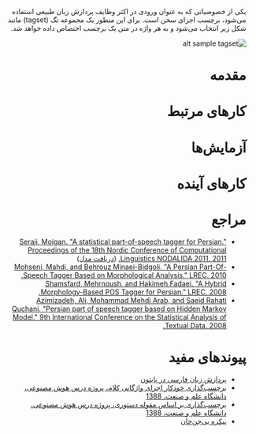 <div dir=rtl>

یکی از خصوصیاتی که به عنوان ورودی در اکثر وظایف پردازش زبان طبیعی استفاده می‌شود، برچسب اجزای سخن است. برای این منظور یک مجموعه تگ (tagset) مانند شکل زیر انتخاب می‌شود و به هر واژه در متن یک برچسب اختصاص داده خواهد شد.

![alt sample tagset](http://fumblog.um.ac.ir/gallery/249/Taggset.jpg)

# مقدمه

# کارهای مرتبط

# آزمایش‌ها

# کارهای آینده

# مراجع
+ [Seraji, Mojgan. "A statistical part-of-speech tagger for Persian." Proceedings of the 18th Nordic Conference of Computational Linguistics NODALIDA 2011. 2011.](http://uu.diva-portal.org/smash/get/diva2:421097/FULLTEXT02) ([دریافت مدل](http://stp.lingfil.uu.se/~mojgan/tagper.html))
+ [Mohseni, Mahdi, and Behrouz Minaei-Bidgoli. "A Persian Part-Of-Speech Tagger Based on Morphological Analysis." LREC. 2010.](http://www.lrec-conf.org/proceedings/lrec2010/pdf/107_Paper.pdf)
+ [Shamsfard, Mehrnoush, and Hakimeh Fadaei. "A Hybrid Morphology-Based POS Tagger for Persian." LREC. 2008.](http://www.lrec-conf.org/proceedings/lrec2008/pdf/875_paper.pdf)
+ [Azimizadeh, Ali, Mohammad Mehdi Arab, and Saeid Rahati Quchani. "Persian part of speech tagger based on Hidden Markov Model." 9th International Conference on the Statistical Analysis of Textual Data. 2008.](http://lexicometrica.univ-paris3.fr/jadt/jadt2008/pdf/azimizadeh-arab-quchani.pdf)

# پیوندهای مفید
+ [پردازش زبان فارسی در پایتون](http://www.sobhe.ir/hazm)
+ [برچسب‌گذاری خودکار اجزای واژگانی کلام، پروژه درس هوش مصنوعی، دانشگاه علم و صنعت، 1388](http://bayanbox.ir/id/7261204785026299944?download)
+ [برچسب‌گذاری بر اساس مقوله دستوری، پروژه درس هوش مصنوعی، دانشگاه علم و صنعت، 1388](http://bayanbox.ir/id/7069998416872188020?download)
+ [پیکره بی‌جن‌خان](http://ece.ut.ac.ir/dbrg/bijankhan/)
